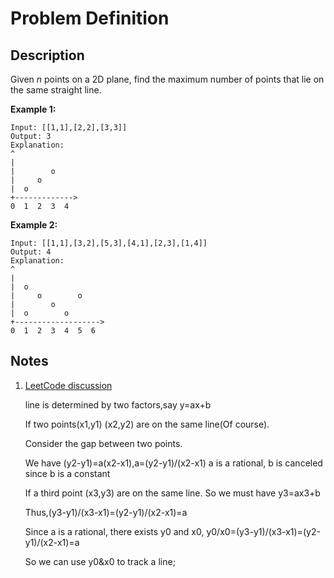 # Problem Definition

## Description

Given *n* points on a 2D plane, find the maximum number of points that lie on the same straight line.

**Example 1:**

```text
Input: [[1,1],[2,2],[3,3]]
Output: 3
Explanation:
^
|
|        o
|     o
|  o  
+------------->
0  1  2  3  4
```

**Example 2:**

```text
Input: [[1,1],[3,2],[5,3],[4,1],[2,3],[1,4]]
Output: 4
Explanation:
^
|
|  o
|     o        o
|        o
|  o        o
+------------------->
0  1  2  3  4  5  6
```

## Notes

1. [LeetCode discussion](https://leetcode.com/problems/max-points-on-a-line/discuss/47113/A-java-solution-with-notes)

    line is determined by two factors,say y=ax+b

    If two points(x1,y1) (x2,y2) are on the same line(Of course).

    Consider the gap between two points.

    We have (y2-y1)=a(x2-x1),a=(y2-y1)/(x2-x1) a is a rational, b is canceled since b is a constant

    If a third point (x3,y3) are on the same line. So we must have y3=ax3+b

    Thus,(y3-y1)/(x3-x1)=(y2-y1)/(x2-x1)=a

    Since a is a rational, there exists y0 and x0, y0/x0=(y3-y1)/(x3-x1)=(y2-y1)/(x2-x1)=a

    So we can use y0&x0 to track a line;

